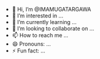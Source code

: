 - 👋 Hi, I’m @IMAMUGATARGAWA
- 👀 I’m interested in ...
- 🌱 I’m currently learning ...
- 💞️ I’m looking to collaborate on ...
- 📫 How to reach me ...
- 😄 Pronouns: ...
- ⚡ Fun fact: ...

<!---
IMAMUGATARGAWA/IMAMUGATARGAWA is a ✨ special ✨ repository because its `README.md` (this file) appears on your GitHub profile.
You can click the Preview link to take a look at your changes.
--->
